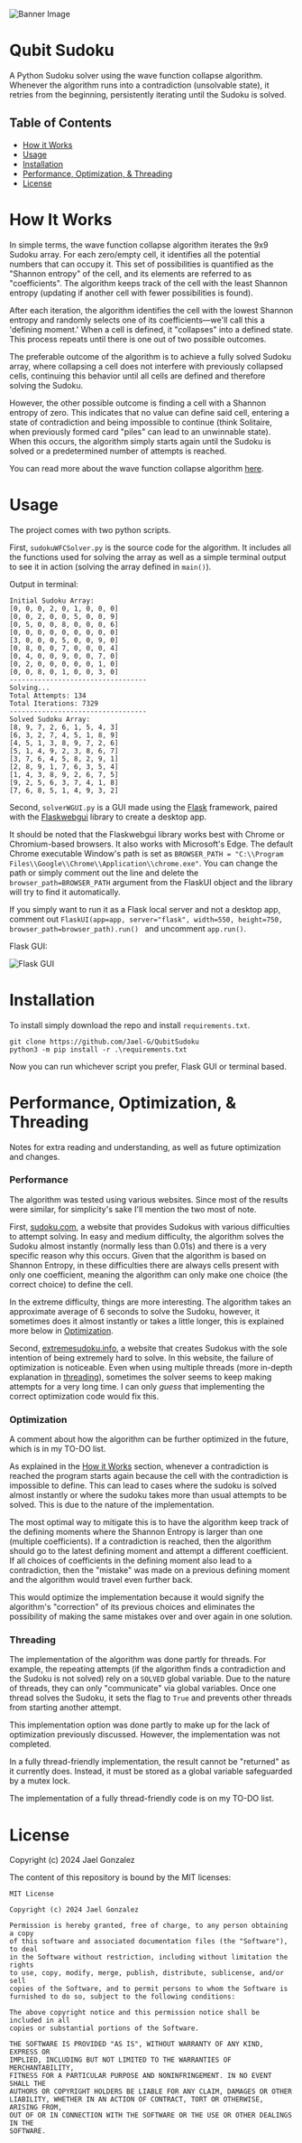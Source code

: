 ![Banner Image](/media/qubit_sudoku_banner.png)

# Qubit Sudoku

A Python Sudoku solver using the wave function collapse algorithm. Whenever the algorithm runs into a contradiction (unsolvable state), it retries from the beginning, persistently iterating until the Sudoku is solved.


## Table of Contents
- [How it Works](#how-it-works)
- [Usage](#usage)
- [Installation](#installation)
- [Performance, Optimization, & Threading](#performance-optimization--threading)
- [License](#license)

# How It Works

In simple terms, the wave function collapse algorithm iterates the 9x9 Sudoku array. For each zero/empty cell, it identifies all the potential numbers that can occupy it. This set of possibilities is quantified as the "Shannon entropy" of the cell, and its elements are referred to as "coefficients". The algorithm keeps track of the cell with the least Shannon entropy (updating if another cell with fewer possibilities is found).

After each iteration, the algorithm identifies the cell with the lowest Shannon entropy and randomly selects one of its coefficients—we'll call this a 'defining moment.' When a cell is defined, it "collapses" into a defined state. This process repeats until there is one out of two possible outcomes.

The preferable outcome of the algorithm is to achieve a fully solved Sudoku array, where collapsing a cell does not interfere with previously collapsed cells, continuing this behavior until all cells are defined and therefore solving the Sudoku. 

However, the other possible outcome is finding a cell with a Shannon entropy of zero. This indicates that no value can define said cell, entering a state of contradiction and being impossible to continue (think Solitaire, when previously formed card "piles" can lead to an unwinnable state). When this occurs, the algorithm simply starts again until the Sudoku is solved or a predetermined number of attempts is reached.

You can read more about the wave function collapse algorithm [here](https://github.com/mxgmn/WaveFunctionCollapse).

# Usage

The project comes with two python scripts.

First, `sudokuWFCSolver.py` is the source code for the algorithm. It includes all the functions used for solving the array as well as a simple terminal output to see it in action (solving the array defined in `main()`).

Output in terminal:
```
Initial Sudoku Array:
[0, 0, 0, 2, 0, 1, 0, 0, 0]
[0, 0, 2, 0, 0, 5, 0, 0, 9]
[0, 5, 0, 0, 8, 0, 0, 0, 6]
[0, 0, 0, 0, 0, 0, 0, 0, 0]
[3, 0, 0, 0, 5, 0, 0, 9, 0]
[0, 8, 0, 0, 7, 0, 0, 0, 4]
[0, 4, 0, 0, 9, 0, 0, 7, 0]
[0, 2, 0, 0, 0, 0, 0, 1, 0]
[0, 0, 8, 0, 1, 0, 0, 3, 0]
----------------------------------
Solving...
Total Attempts: 134
Total Iterations: 7329
----------------------------------
Solved Sudoku Array:
[8, 9, 7, 2, 6, 1, 5, 4, 3]
[6, 3, 2, 7, 4, 5, 1, 8, 9]
[4, 5, 1, 3, 8, 9, 7, 2, 6]
[5, 1, 4, 9, 2, 3, 8, 6, 7]
[3, 7, 6, 4, 5, 8, 2, 9, 1]
[2, 8, 9, 1, 7, 6, 3, 5, 4]
[1, 4, 3, 8, 9, 2, 6, 7, 5]
[9, 2, 5, 6, 3, 7, 4, 1, 8]
[7, 6, 8, 5, 1, 4, 9, 3, 2]
```

Second, `solverWGUI.py` is a GUI made using the [Flask](https://github.com/pallets/flask) framework, paired with the [Flaskwebgui](https://github.com/ClimenteA/flaskwebgui) library to create a desktop app.

It should be noted that the Flaskwebgui library works best with Chrome or Chromium-based browsers. It also works with Microsoft's Edge. The default Chrome executable Window's path is set as `BROWSER_PATH = "C:\\Program Files\\Google\\Chrome\\Application\\chrome.exe"`. You can change the path or simply comment out the line and delete the `browser_path=BROWSER_PATH` argument from the FlaskUI object and the library will try to find it automatically. 

If you simply want to run it as a Flask local server and not a desktop app, comment out `FlaskUI(app=app, server="flask", width=550, height=750, browser_path=browser_path).run() ` and uncomment `app.run()`. 

Flask GUI:

![Flask GUI](/media/flask_gui.gif)

# Installation
To install simply download the repo and install `requirements.txt`.
```
git clone https://github.com/Jael-G/QubitSudoku
python3 -m pip install -r .\requirements.txt
```
Now you can run whichever script you prefer, Flask GUI or terminal based. 

# Performance, Optimization, & Threading
Notes for extra reading and understanding, as well as future optimization and changes.
### Performance
The algorithm was tested using various websites. Since most of the results were similar, for simplicity's sake I'll mention the two most of note.

First, [sudoku.com](https://sudoku.com/), a website that provides Sudokus with various difficulties to attempt solving. In easy and medium difficulty, the algorithm solves the Sudoku almost instantly (normally less than 0.01s) and there is a very specific reason why this occurs. Given that the algorithm is based on Shannon Entropy, in these difficulties there are always cells present with only one coefficient, meaning the algorithm can only make one choice (the correct choice) to define the cell.

In the extreme difficulty, things are more interesting. The algorithm takes an approximate average of 6 seconds to solve the Sudoku, however, it sometimes does it almost instantly or takes a little longer, this is explained more below in [Optimization](#optimization).

Second, [extremesudoku.info](https://www.extremesudoku.info/), a website that creates Sudokus with the sole intention of being extremely hard to solve. In this website, the failure of optimization is noticeable. Even when using multiple threads (more in-depth explanation in [threading](#threading)), sometimes the solver seems to keep making attempts for a very long time. I can only _guess_ that implementing the correct optimization code would fix this.

### Optimization
A comment about how the algorithm can be further optimized in the future, which is in my TO-DO list. 

As explained in the [How it Works](#how-it-works) section, whenever a contradiction is reached the program starts again because the cell with the contradiction is impossible to define. This can lead to cases where the sudoku is solved almost instantly or where the sudoku takes more than usual attempts to be solved. This is due to the nature of the implementation.

The most optimal way to mitigate this is to have the algorithm keep track of the defining moments where the Shannon Entropy is larger than one (multiple coefficients). If a contradiction is reached, then the algorithm should go to the latest defining moment and attempt a different coefficient. If all choices of coefficients in the defining moment also lead to a contradiction, then the "mistake" was made on a previous defining moment and the algorithm would travel even further back.

This would optimize the implementation because it would signify the algorithm's "correction"  of its previous choices and eliminates the possibility of making the same mistakes over and over again in one solution. 


### Threading
The implementation of the algorithm was done partly for threads. For example, the repeating attempts (if the algorithm finds a contradiction and the Sudoku is not solved) rely on a `SOLVED` global variable. Due to the nature of threads, they can only "communicate" via global variables. Once one thread solves the Sudoku, it sets the flag to `True` and prevents other threads from starting another attempt. 

This implementation option was done partly to make up for the lack of optimization previously discussed. However, the implementation was not completed.

In a fully thread-friendly implementation, the result cannot be "returned" as it currently does. Instead, it must be stored as a global variable safeguarded by a mutex lock. 

The implementation of a fully thread-friendly code is on my TO-DO list. 

# License

Copyright (c) 2024 Jael Gonzalez

The content of this repository is bound by the MIT licenses:
```
MIT License

Copyright (c) 2024 Jael Gonzalez

Permission is hereby granted, free of charge, to any person obtaining a copy
of this software and associated documentation files (the "Software"), to deal
in the Software without restriction, including without limitation the rights
to use, copy, modify, merge, publish, distribute, sublicense, and/or sell
copies of the Software, and to permit persons to whom the Software is
furnished to do so, subject to the following conditions:

The above copyright notice and this permission notice shall be included in all
copies or substantial portions of the Software.

THE SOFTWARE IS PROVIDED "AS IS", WITHOUT WARRANTY OF ANY KIND, EXPRESS OR
IMPLIED, INCLUDING BUT NOT LIMITED TO THE WARRANTIES OF MERCHANTABILITY,
FITNESS FOR A PARTICULAR PURPOSE AND NONINFRINGEMENT. IN NO EVENT SHALL THE
AUTHORS OR COPYRIGHT HOLDERS BE LIABLE FOR ANY CLAIM, DAMAGES OR OTHER
LIABILITY, WHETHER IN AN ACTION OF CONTRACT, TORT OR OTHERWISE, ARISING FROM,
OUT OF OR IN CONNECTION WITH THE SOFTWARE OR THE USE OR OTHER DEALINGS IN THE
SOFTWARE.
```